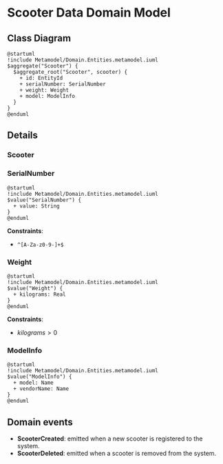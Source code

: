 # Scooter Data Domain Model

## Class Diagram
```plantuml
@startuml
!include Metamodel/Domain.Entities.metamodel.iuml
$aggregate("Scooter") {
  $aggregate_root("Scooter", scooter) {
    + id: EntityId
    + serialNumber: SerialNumber
    + weight: Weight
    + model: ModelInfo
  }
}
@enduml
```

## Details

### Scooter

### SerialNumber
```plantuml
@startuml
!include Metamodel/Domain.Entities.metamodel.iuml
$value("SerialNumber") {
  + value: String
}
@enduml
```
**Constraints**:

- `^[A-Za-z0-9-]+$`

### Weight
```plantuml
@startuml
!include Metamodel/Domain.Entities.metamodel.iuml
$value("Weight") {
  + kilograms: Real
}
@enduml
```
**Constraints**:

- $kilograms > 0$


### ModelInfo
```plantuml
@startuml
!include Metamodel/Domain.Entities.metamodel.iuml
$value("ModelInfo") {
  + model: Name
  + vendorName: Name
}
@enduml
```

## Domain events

- **ScooterCreated**: emitted when a new scooter is registered to the system.
- **ScooterDeleted**: emitted when a scooter is removed from the system.
